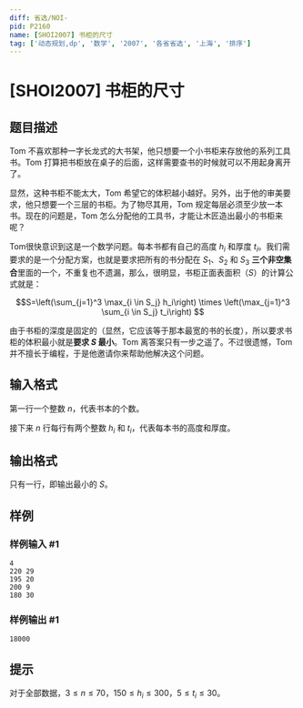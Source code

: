 ```yaml
---
diff: 省选/NOI-
pid: P2160
name: [SHOI2007] 书柜的尺寸
tag: ['动态规划,dp', '数学', '2007', '各省省选', '上海', '排序']
---
```

# [SHOI2007] 书柜的尺寸
## 题目描述

Tom 不喜欢那种一字长龙式的大书架，他只想要一个小书柜来存放他的系列工具书。Tom 打算把书柜放在桌子的后面，这样需要查书的时候就可以不用起身离开了。

显然，这种书柜不能太大，Tom 希望它的体积越小越好。另外，出于他的审美要求，他只想要一个三层的书柜。为了物尽其用，Tom 规定每层必须至少放一本书。现在的问题是，Tom 怎么分配他的工具书，才能让木匠造出最小的书柜来呢？ 

Tom很快意识到这是一个数学问题。每本书都有自己的高度 $h_i$ 和厚度 $t_i$。我们需要求的是一个分配方案，也就是要求把所有的书分配在 $S_1$、$S_2$ 和 $S_3$ **三个非空集合**里面的一个，不重复也不遗漏，那么，很明显，书柜正面表面积（$S$）的计算公式就是：  

$$S=\left(\sum_{j=1}^3 \max_{i \in S_j} h_i\right) \times \left(\max_{j=1}^3 \sum_{i \in S_j} t_i\right) $$

由于书柜的深度是固定的（显然，它应该等于那本最宽的书的长度），所以要求书柜的体积最小就是**要求 $S$ 最小**。Tom 离答案只有一步之遥了。不过很遗憾，Tom 并不擅长于编程，于是他邀请你来帮助他解决这个问题。
## 输入格式

第一行一个整数 $n$，代表书本的个数。

接下来 $n$ 行每行有两个整数 $h_i$ 和 $t_i$，代表每本书的高度和厚度。
## 输出格式

只有一行，即输出最小的 $S$。
## 样例

### 样例输入 #1
```
4
220 29
195 20
200 9
180 30
```
### 样例输出 #1
```
18000
```
## 提示

对于全部数据，$3 \leq n \leq 70$，$150 \leq h_i \leq 300$，$5 \leq t_i \leq 30$。
